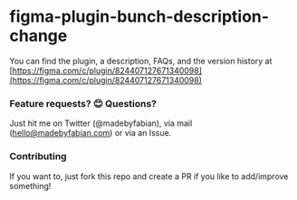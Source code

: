 # figma-plugin-bunch-description-change
You can find the plugin, a description, FAQs, and the version history at [https://figma.com/c/plugin/824407127671340098](https://figma.com/c/plugin/824407127671340098)

### Feature requests? 😊 Questions?
Just hit me on Twitter (@madebyfabian), via mail (hello@madebyfabian.com) or via an Issue.

### Contributing
If you want to, just fork this repo and create a PR if you like to add/improve something!